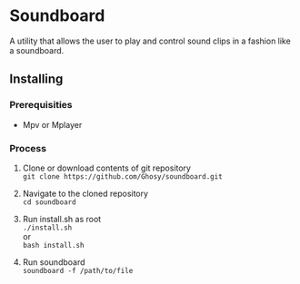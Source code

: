 # Soundboard
A utility that allows the user to play and control sound clips in a fashion like a soundboard.

## Installing

### Prerequisities
* Mpv or Mplayer

### Process
1. Clone or download contents of git repository  
`git clone https://github.com/Ghosy/soundboard.git`

2. Navigate to the cloned repository  
`cd soundboard`

3. Run install.sh as root  
`./install.sh`  
or  
`bash install.sh`

4. Run soundboard  
`soundboard -f /path/to/file`
